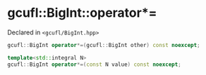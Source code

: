 # gcufl::BigInt::operator*=
Declared in `<gcufl/BigInt.hpp>`
```cpp
gcufl::BigInt operator*=(gcufl::BigInt other) const noexcept;

template<std::integral N>
gcufl::BigInt operator*=(const N value) const noexcept;
```
